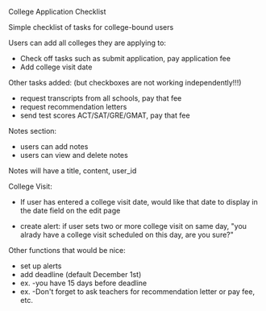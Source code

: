 College Application Checklist

Simple checklist of tasks for college-bound users 

Users can add all colleges they are applying to:
  - Check off tasks such as submit application, pay application fee
  - Add college visit date

Other tasks added: (but checkboxes are not working independently!!!)
  - request transcripts from all schools, pay that fee
  - request recommendation letters
  - send test scores ACT/SAT/GRE/GMAT, pay that fee


Notes section:
  - users can add notes
  - users can view and delete notes

Notes will have a title, content, user_id


College Visit: 
- If user has entered a college visit date, would like that date to display in the date field on the edit page

- create alert: if user sets two or more college visit on same day, "you alrady have a college visit scheduled on this day, are you sure?"

Other functions that would be nice:
 - set up alerts
 - add deadline (default December 1st)
 - ex. -you have 15 days before deadline
 - ex. -Don't forget to ask teachers for recommendation letter or pay fee, etc.


